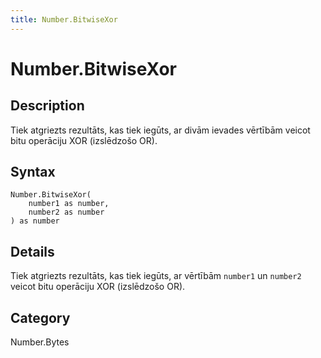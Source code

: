 ```yaml
---
title: Number.BitwiseXor
---
```


# Number.BitwiseXor


## Description

Tiek atgriezts rezultāts, kas tiek iegūts, ar divām ievades vērtībām veicot bitu operāciju XOR (izslēdzošo OR).


## Syntax

```powerquery
Number.BitwiseXor(
    number1 as number,
    number2 as number
) as number
```


## Details

Tiek atgriezts rezultāts, kas tiek iegūts, ar vērtībām <code>number1</code> un <code>number2</code> veicot bitu operāciju XOR (izslēdzošo OR).



## Category
Number.Bytes
